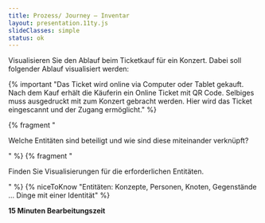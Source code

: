 ```yaml
---
title: Prozess/ Journey – Inventar
layout: presentation.11ty.js
slideClasses: simple
status: ok
---
```


Visualisieren Sie den Ablauf beim Ticketkauf für ein Konzert. Dabei soll folgender Ablauf visualisiert werden: 

{% important "Das Ticket wird online via Computer oder Tablet gekauft. Nach dem Kauf erhält die Käuferin ein Online Ticket mit QR Code. Selbiges muss 
ausgedruckt mit zum Konzert gebracht werden. Hier wird das Ticket eingescannt und der Zugang ermöglicht." %}

{% fragment "<p>Welche Entitäten sind beteiligt und wie sind diese miteinander verknüpft?</p>" %}
{% fragment "<p>Finden Sie Visualisierungen für die erforderlichen Entitäten.</p>" %}
{%  niceToKnow "Entitäten: Konzepte, Personen, Knoten, Gegenstände … Dinge mit einer Identität" %}


**15 Minuten Bearbeitungszeit**
